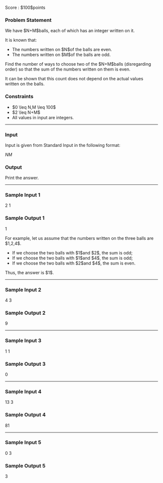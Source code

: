 
<div>

<span>

<span>

<p>
Score : $100$points
</p>

<div>

<section>

### **Problem Statement**

<p>
We have $N+M$balls, each of which has an integer written on it.

It is known that:  
</p>

<ul>

<li>
The numbers written on $N$of the balls are even.
</li>

<li>
The numbers written on $M$of the balls are odd.
</li>

</ul>

<p>
Find the number of ways to choose two of the $N+M$balls (disregarding order) so that the sum of the numbers written on them is even.

It can be shown that this count does not depend on the actual values written on the balls.
</p>

</section>

</div>

<div>

<section>

### **Constraints**

<ul>

<li>
$0 \leq N,M \leq 100$
</li>

<li>
$2 \leq N+M$
</li>

<li>
All values in input are integers.
</li>

</ul>

</section>

</div>

---

<div>

<div>

<section>

### **Input**

<p>
Input is given from Standard Input in the following format:
</p>

<div>

$N$$M$
</div>

</section>

</div>

<div>

<section>

### **Output**

<p>
Print the answer.
</p>

</section>

</div>

</div>

---

<div>

<section>

### **Sample Input 1**

<div>

2 1

</div>

</section>

</div>

<div>

<section>

### **Sample Output 1**

<div>

1

</div>

<p>
For example, let us assume that the numbers written on the three balls are $1,2,4$.
</p>

<ul>

<li>
If we choose the two balls with $1$and $2$, the sum is odd;
</li>

<li>
If we choose the two balls with $1$and $4$, the sum is odd;
</li>

<li>
If we choose the two balls with $2$and $4$, the sum is even.
</li>

</ul>

<p>
Thus, the answer is $1$.
</p>

</section>

</div>

---

<div>

<section>

### **Sample Input 2**

<div>

4 3

</div>

</section>

</div>

<div>

<section>

### **Sample Output 2**

<div>

9

</div>

</section>

</div>

---

<div>

<section>

### **Sample Input 3**

<div>

1 1

</div>

</section>

</div>

<div>

<section>

### **Sample Output 3**

<div>

0

</div>

</section>

</div>

---

<div>

<section>

### **Sample Input 4**

<div>

13 3

</div>

</section>

</div>

<div>

<section>

### **Sample Output 4**

<div>

81

</div>

</section>

</div>

---

<div>

<section>

### **Sample Input 5**

<div>

0 3

</div>

</section>

</div>

<div>

<section>

### **Sample Output 5**

<div>

3

</div>

</section>

</div>

</span>

</span>

</div>
